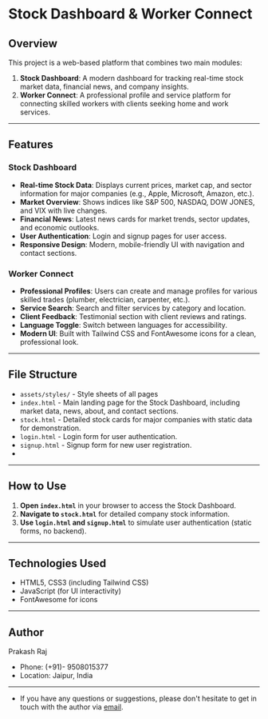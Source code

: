 # Stock Dashboard & Worker Connect

## Overview

This project is a web-based platform that combines two main modules:

1. **Stock Dashboard**: A modern dashboard for tracking real-time stock market data, financial news, and company insights.
2. **Worker Connect**: A professional profile and service platform for connecting skilled workers with clients seeking home and work services.

---

## Features

### Stock Dashboard

- **Real-time Stock Data**: Displays current prices, market cap, and sector information for major companies (e.g., Apple, Microsoft, Amazon, etc.).
- **Market Overview**: Shows indices like S&P 500, NASDAQ, DOW JONES, and VIX with live changes.
- **Financial News**: Latest news cards for market trends, sector updates, and economic outlooks.
- **User Authentication**: Login and signup pages for user access.
- **Responsive Design**: Modern, mobile-friendly UI with navigation and contact sections.

### Worker Connect

- **Professional Profiles**: Users can create and manage profiles for various skilled trades (plumber, electrician, carpenter, etc.).
- **Service Search**: Search and filter services by category and location.
- **Client Feedback**: Testimonial section with client reviews and ratings.
- **Language Toggle**: Switch between languages for accessibility.
- **Modern UI**: Built with Tailwind CSS and FontAwesome icons for a clean, professional look.

---

## File Structure
- `assets/styles/` - Style sheets of all pages
- `index.html` - Main landing page for the Stock Dashboard, including market data, news, about, and contact sections.
- `stock.html` - Detailed stock cards for major companies with static data for demonstration.
- `login.html` - Login form for user authentication.
- `signup.html` - Signup form for new user registration.
- 
---

## How to Use

1. **Open `index.html`** in your browser to access the Stock Dashboard.
2. **Navigate to `stock.html`** for detailed company stock information.
3. **Use `login.html` and `signup.html`** to simulate user authentication (static forms, no backend).

---

## Technologies Used

- HTML5, CSS3 (including Tailwind CSS)
- JavaScript (for UI interactivity)
- FontAwesome for icons

---

## Author

Prakash Raj

- Phone: (+91)- 9508015377
- Location: Jaipur, India

---

- If you have any questions or suggestions, please don't hesitate to get in touch with the author via [email](https://mailto:1046prt@gmail.com).
